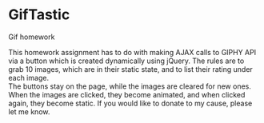 # GifTastic
Gif homework

This homework assignment has to do with making AJAX calls to GIPHY API via a button which is created dynamically using jQuery.  The rules are to grab 10 images, which are in their static state, and to list their rating under each image.  
The buttons stay on the page, while the images are cleared for new ones.
When the images are clicked, they become animated, and when clicked again, they become static.
If you would like to donate to my cause, please let me know.
